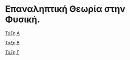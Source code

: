# Επαναληπτική Θεωρία στην Φυσική.

[Τάξη Α](A-Theory-Physics.pdf)

[Τάξη Β](B-Theory-Physics.pdf)

[Τάξη Γ](B-Theory-Physics.pdf)
